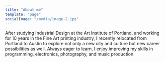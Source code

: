 ```yaml
---
title: "About me"
template: "page"
socialImage: "/media/image-2.jpg"
---
```


After studying Industrial Design at the Art Institute of Portland, and working for 10 years in the Fine Art printing industry, I recently relocated from Portland to Austin to explore not only a new city and culture but new career possibilities as well. Always eager to learn, I enjoy improving my skills in programming, electronics, photography, and music production. 


